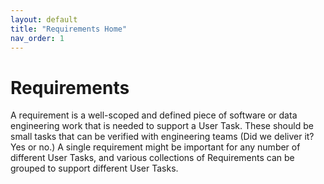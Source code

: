 ```yaml
---
layout: default
title: "Requirements Home"
nav_order: 1
---
```



# Requirements

A requirement is a well-scoped and defined piece of software or data engineering work that is needed to support a User Task. These should be small tasks that can be verified with engineering teams (Did we deliver it? Yes or no.) A single requirement might be important for any number of different User Tasks, and various collections of Requirements can be grouped to support different User Tasks.
